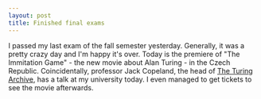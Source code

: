 ```yaml
---
layout: post
title: Finished final exams
---
```


I passed my last exam of the fall semester yesterday.
Generally, it was a pretty crazy day and I'm happy it's over.
Today is the premiere of "The Immitation Game" - the new movie about Alan Turing -
in the Czech Republic.
Coincidentally, professor Jack Copeland, the head of [The Turing Archive](http://www.alanturing.net/),
has a talk at my university today.
I even managed to get tickets to see the movie afterwards.

